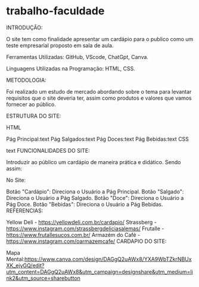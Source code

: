 # trabalho-faculdade
INTRODUÇÂO:

O site tem como finalidade apresentar um cardápio para o publico como um teste empresarial proposto em sala de aula.

Ferramentas Utilizadas: GitHub, VScode, ChatGpt, Canva.

Linguagens Utilizadas na Programação: HTML, CSS.

METODOLOGIA:

Foi realizado um estudo de mercado abordando sobre o tema para levantar requisitos que o site deveria ter, assim como produtos e valores que vamos fornecer ao público.

ESTRUTURA DO SITE:

HTML

Pág Principal:text
Pág Salgados:text
Pág Doces:text
Pág Bebidas:text
CSS

text
FUNCIONALIDADES DO SITE:

Introduzir ao público um cardápio de maneira prática e didático. Sendo assim:

No Site:

Botão "Cardápio": Direciona o Usuário a Pág Principal.
Botão "Salgado": Direciona o Usuário a Pág Salgado.
Botão "Doce": Direciona o Usuário a Pág Doce.
Botão "Bebidas": Direciona o Usuário a Pág Bebidas.
REFERENCIAS:

Yellow Deli - https://yellowdeli.com.br/cardapio/
Strassberg - https://www.instagram.com/strassbergdeliciasalemas/
Frutalle - https://www.frutallesucos.com.br/
Armazém do Café - https://www.instagram.com/oarmazemcafe/
CARDAPIO DO SITE:

Mapa Mental:https://www.canva.com/design/DAGgQ2uAWx8/YXA9WbTZkrNBUxXK_ejyGQ/edit?utm_content=DAGgQ2uAWx8&utm_campaign=designshare&utm_medium=link2&utm_source=sharebutton
